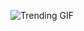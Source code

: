 
<!-- GIF_SECTION -->
![Trending GIF](https://media1.giphy.com/media/v1.Y2lkPThiYjIxNzcyN2RsajBxaXZmano1cXozbWZ2ZTJjMDZ0Y3FyNnp5ZThvaTBoYmZzOSZlcD12MV9naWZzX3NlYXJjaCZjdD1n/Ah9o4OswzOuFSRUN57/giphy.gif)
<!-- END_GIF_SECTION -->
